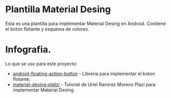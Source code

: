 # Plantilla Material Desing

Esta es una plantilla para implementar Material Desing en Android.
Contiene el boton flotante y esquema de colores.

# Infografia.

Lo que se uso para este proyecto:

* [android-floating-action-button] - Libreria para implementar el boton flotante.
* [material-desing-platzi] - Tutorial de Uriel Ramirez Moreno Plazi para implementar Material Desing.

[android-floating-action-button]:https://github.com/futuresimple/android-floating-action-button
[material-desing-platzi]:https://www.youtube.com/watch?v=WcfE-PJKFCQ
